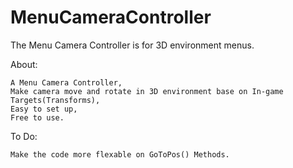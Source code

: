 # MenuCameraController
The Menu Camera Controller is for 3D environment menus. 

About:

    A Menu Camera Controller,
    Make camera move and rotate in 3D environment base on In-game Targets(Transforms),
    Easy to set up,
    Free to use.


To Do: 

    Make the code more flexable on GoToPos() Methods.
